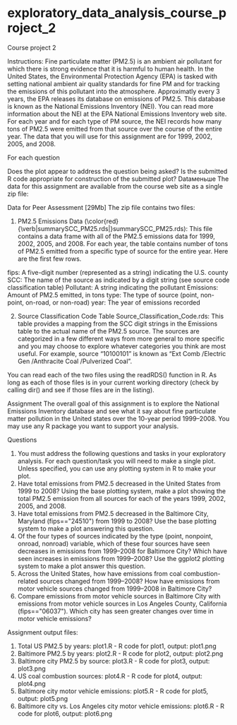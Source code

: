 # exploratory_data_analysis_course_project_2
Course project 2

Instructions:
Fine particulate matter (PM2.5) is an ambient air pollutant for which there is strong evidence that it is harmful to human health. In the United States, the Environmental Protection Agency (EPA) is tasked with setting national ambient air quality standards for fine PM and for tracking the emissions of this pollutant into the atmosphere. Approximatly every 3 years, the EPA releases its database on emissions of PM2.5. This database is known as the National Emissions Inventory (NEI). You can read more information about the NEI at the EPA National Emissions Inventory web site.
For each year and for each type of PM source, the NEI records how many tons of PM2.5 were emitted from that source over the course of the entire year. The data that you will use for this assignment are for 1999, 2002, 2005, and 2008.

For each question

Does the plot appear to address the question being asked?
Is the submitted R code appropriate for construction of the submitted plot?
Dataменьше 
The data for this assignment are available from the course web site as a single zip file:

Data for Peer Assessment [29Mb]
The zip file contains two files:

1) PM2.5 Emissions Data (\color{red}{\verb|summarySCC_PM25.rds|}summarySCC_PM25.rds): This file contains a data frame with all of the PM2.5 emissions data for 1999, 2002, 2005, and 2008. For each year, the table contains number of tons of PM2.5 emitted from a specific type of source for the entire year. Here are the first few rows.

fips: A five-digit number (represented as a string) indicating the U.S. county
SCC: The name of the source as indicated by a digit string (see source code classification table)
Pollutant: A string indicating the pollutant
Emissions: Amount of PM2.5 emitted, in tons
type: The type of source (point, non-point, on-road, or non-road)
year: The year of emissions recorded

2) Source Classification Code Table Source_Classification_Code.rds: This table provides a mapping from the SCC digit strings in the Emissions table to the actual name of the PM2.5 source. The sources are categorized in a few different ways from more general to more specific and you may choose to explore whatever categories you think are most useful. For example, source “10100101” is known as “Ext Comb /Electric Gen /Anthracite Coal /Pulverized Coal”.

You can read each of the two files using the readRDS() function in R. 
As long as each of those files is in your current working directory (check by calling dir() and see if those files are in the listing).



Assignment
The overall goal of this assignment is to explore the National Emissions Inventory database and see what it say about fine particulate matter pollution in the United states over the 10-year period 1999–2008. You may use any R package you want to support your analysis.

Questions
1. You must address the following questions and tasks in your exploratory analysis. For each question/task you will need to make a single plot. Unless specified, you can use any plotting system in R to make your plot.
2. Have total emissions from PM2.5 decreased in the United States from 1999 to 2008? Using the base plotting system, make a plot showing the total PM2.5 emission from all sources for each of the years 1999, 2002, 2005, and 2008.
3. Have total emissions from PM2.5 decreased in the Baltimore City, Maryland (fips=="24510") from 1999 to 2008? Use the base plotting system to make a plot answering this question.
4. Of the four types of sources indicated by the type (point, nonpoint, onroad, nonroad) variable, which of these four sources have seen decreases in emissions from 1999–2008 for Baltimore City? Which have seen increases in emissions from 1999–2008? Use the ggplot2 plotting system to make a plot answer this question.
5. Across the United States, how have emissions from coal combustion-related sources changed from 1999–2008?
How have emissions from motor vehicle sources changed from 1999–2008 in Baltimore City?
6. Compare emissions from motor vehicle sources in Baltimore City with emissions from motor vehicle sources in Los Angeles County, California (fips=="06037"). Which city has seen greater changes over time in motor vehicle emissions?

Assignment output files:
1. Total US PM2.5 by years: plot1.R - R code for plot1, output: plot1.png 
2. Baltimore PM2.5 by years: plot2.R - R code for plot2, output: plot2.png 
3. Baltimore city PM2.5 by source: plot3.R - R code for plot3, output: plot3.png 
4. US coal combustion sources: plot4.R - R code for plot4, output: plot4.png 
5. Baltimore city motor vehicle emissions: plot5.R - R code for plot5, output: plot5.png 
6. Baltimore city vs. Los Angeles city motor vehicle emissions: plot6.R - R code for plot6, output: plot6.png 
